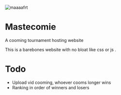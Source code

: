 
![maaaafrt](https://github.com/s0mt0chukwu/mastecomie/assets/81354428/efbb44b0-6c62-4168-8109-e07e736286d4)

# Mastecomie

A cooming tournament hosting website

This is a barebones website with no bloat like css or js .

# Todo
- Upload vid cooming, whoever cooms longer wins
- Ranking in order of winners and losers

